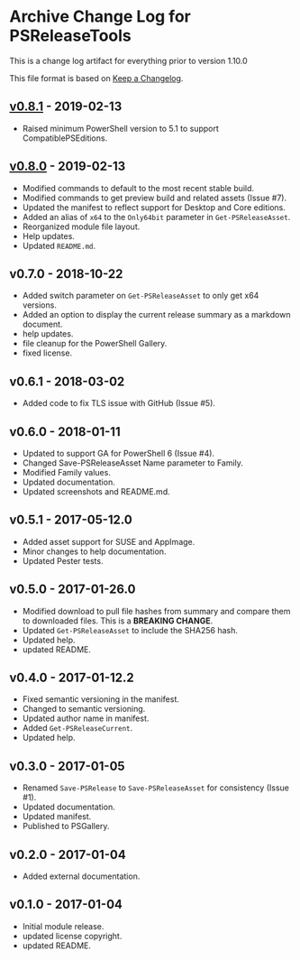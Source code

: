# Archive Change Log for PSReleaseTools

This is a change log artifact for everything prior to version 1.10.0

This file format is based on [Keep a Changelog](https://keepachangelog.com/en/1.0.0/).

## [v0.8.1] - 2019-02-13

- Raised minimum PowerShell version to 5.1 to support CompatiblePSEditions.

## [v0.8.0] - 2019-02-13

- Modified commands to default to the most recent stable build.
- Modified commands to get preview build and related assets (Issue #7).
- Updated the manifest to reflect support for Desktop and Core editions.
- Added an alias of `x64` to the `Only64bit` parameter in `Get-PSReleaseAsset`.
- Reorganized module file layout.
- Help updates.
- Updated `README.md`.

## v0.7.0 - 2018-10-22

- Added switch parameter on `Get-PSReleaseAsset` to only get x64 versions.
- Added an option to display the current release summary as a markdown document.
- help updates.
- file cleanup for the PowerShell Gallery.
- fixed license.

## v0.6.1 - 2018-03-02

- Added code to fix TLS issue with GitHub (Issue #5).

## v0.6.0 - 2018-01-11

- Updated to support GA for PowerShell 6 (Issue #4).
- Changed Save-PSReleaseAsset Name parameter to Family.
- Modified Family values.
- Updated documentation.
- Updated screenshots and README.md.

## v0.5.1 - 2017-05-12.0

- Added asset support for SUSE and AppImage.
- Minor changes to help documentation.
- Updated Pester tests.

## v0.5.0 - 2017-01-26.0

- Modified download to pull file hashes from summary and compare them to downloaded files. This is a __BREAKING CHANGE__.
- Updated `Get-PSReleaseAsset` to include the SHA256 hash.
- Updated help.
- updated README.

## v0.4.0 - 2017-01-12.2

- Fixed semantic versioning in the manifest.
- Changed to semantic versioning.
- Updated author name in manifest.
- Added `Get-PSReleaseCurrent`.
- Updated help.

## v0.3.0 - 2017-01-05

- Renamed `Save-PSRelease` to `Save-PSReleaseAsset` for consistency (Issue #1).
- Updated documentation.
- Updated manifest.
- Published to PSGallery.

## v0.2.0 - 2017-01-04

- Added external documentation.

## v0.1.0 - 2017-01-04

- Initial module release.
- updated license copyright.
- updated README.

[v0.8.1]: https://github.com/jdhitsolutions/PSReleaseTools/compare/v0.8.0..v0.8.1
[v0.8.0]: https://github.com/jdhitsolutions/PSReleaseTools/compare/v0.7.0..v0.8.0
